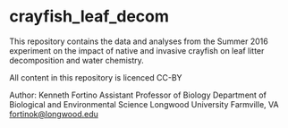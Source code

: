 # crayfish_leaf_decom

This repository contains the data and analyses from the Summer 2016 experiment on the impact of native and invasive crayfish on leaf litter decomposition and water chemistry.

All content in this repository is licenced CC-BY

Author: Kenneth Fortino Assistant Professor of Biology Department of Biological and Environmental Science Longwood University Farmville, VA fortinok@longwood.edu

